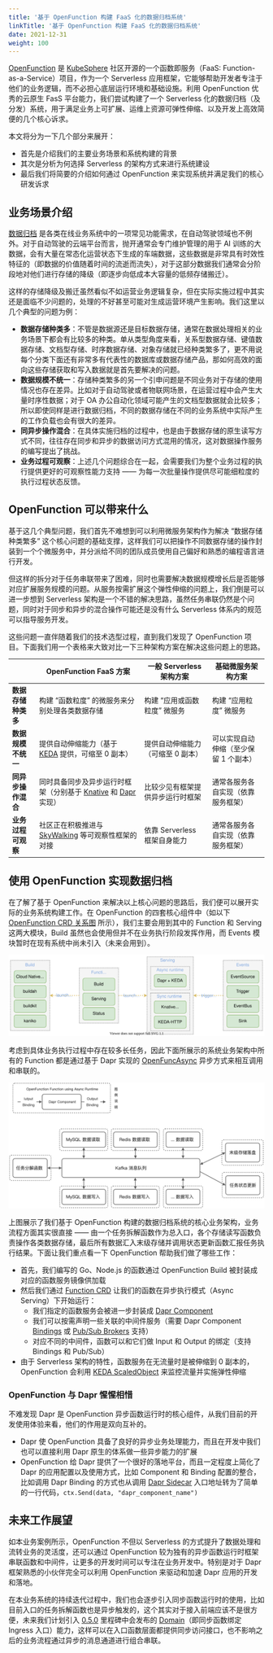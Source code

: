 ```yaml
---
title: '基于 OpenFunction 构建 FaaS 化的数据归档系统'
linkTitle: '基于 OpenFunction 构建 FaaS 化的数据归档系统'
date: 2021-12-31
weight: 100
---
```


[OpenFunction](https://github.com/OpenFunction/OpenFunction) 是 [KubeSphere](https://kubesphere.com.cn/) 社区开源的一个函数即服务（FaaS: Function-as-a-Service）项目，作为一个 Serverless 应用框架，它能够帮助开发者专注于他们的业务逻辑，而不必担心底层运行环境和基础设施。利用 OpenFunction 优秀的云原生 FasS 平台能力，我们尝试构建了一个 Serverless 化的数据归档（及分发）系统，用于满足业务上可扩展、运维上资源可弹性伸缩、以及开发上高效简便的几个核心诉求。

本文将分为一下几个部分来展开：

- 首先是介绍我们的主要业务场景和系统构建的背景
- 其次是分析为何选择 Serverless 的架构方式来进行系统建设
- 最后我们将简要的介绍如何通过 OpenFunction 来实现系统并满足我们的核心研发诉求

## 业务场景介绍

[数据归档](https://baike.baidu.com/item/%E6%95%B0%E6%8D%AE%E5%BD%92%E6%A1%A3/10033756) 是各类在线业务系统中的一项常见功能需求，在自动驾驶领域也不例外。对于自动驾驶的云端平台而言，抛开通常会专门维护管理的用于 AI 训练的大数据，会有大量在常态化运营状态下生成的车端数据，这些数据是非常具有时效性特征的（即数据的价值随着时间的流逝而流失），对于这部分数据我们通常会分阶段地对他们进行存储的降级（即逐步向低成本大容量的低频存储搬迁）。

这样的存储降级及搬迁虽然看似不如运营业务逻辑复杂，但在实际实施过程中其实还是面临不少问题的，处理的不好甚至可能对生成运营环境产生影响。我们这里以几个典型的问题为例：

- **数据存储种类多**：不管是数据源还是目标数据存储，通常在数据处理相关的业务场景下都会有比较多的种类。单从类型角度来看，关系型数据存储、键值数据存储、文档型存储、时序数据存储、对象存储就已经种类繁多了，更不用说每个分类下面还有非常多有代表性的数据库或数据存储产品，那如何高效的面向这些存储获取和写入数据就是首先要解决的问题。
- **数据规模不统一**：存储种类繁多的另一个引申问题是不同业务对于存储的使用情况也存在差异。比如对于自动驾驶或者物联网场景，在运营过程中会产生大量时序性数据；对于 OA 办公自动化领域可能产生的文档型数据就会比较多；所以即使同样是进行数据归档，不同的数据存储在不同的业务系统中实际产生的工作负载也会有很大的差异。
- **同异步操作混合**：在具体实施归档的过程中，也是由于数据存储的原生读写方式不同，往往存在同步和异步的数据访问方式混用的情况，这对数据操作服务的编写提出了挑战。
- **业务过程可观察**：上述几个问题综合在一起，会需要我们为整个业务过程的执行提供更好的可观察性能力支持 —— 为每一次批量操作提供尽可能细粒度的执行过程状态反馈。

## OpenFunction 可以带来什么

基于这几个典型问题，我们首先不难想到可以利用微服务架构作为解决 “数据存储种类繁多” 这个核心问题的基础支撑，这样我们可以把操作不同数据存储的操作封装到一个个微服务中，并分派给不同的团队成员使用自己偏好和熟悉的编程语言进行开发。

但这样的拆分对于任务串联带来了困难，同时也需要解决数据规模增长后是否能够对应扩展服务规模的问题。从服务按需扩展这个弹性伸缩的问题上，我们倒是可以进一步想到 Serverless 架构是一个不错的解决思路，虽然任务串联仍然是个问题，同时对于同步和异步的混合操作可能还是没有什么 Serverless 体系内的规范可以指导服务开发。

这些问题一直伴随着我们的技术选型过程，直到我们发现了 OpenFunction 项目。下面我们用一个表格来大致对比一下三种架构方案在解决这些问题上的思路。

|  | **OpenFunction FaaS 方案** | **一般 Serverless 架构方案** | **基础微服务架构方案** |
| --- | --- | --- | --- |
| **数据存储种类多** | 构建 “函数粒度” 的微服务来分别处理各类数据存储 | 构建 “应用或函数粒度” 微服务 | 构建 “应用粒度” 微服务 |
| **数据规模不统一** | 提供自动伸缩能力（基于 [KEDA](https://keda.sh/) 提供，可缩至 0 副本）  | 提供自动伸缩能力（可缩至 0 副本） | 可以实现自动伸缩（至少保留 1 个副本） |
| **同异步操作混合** | 同时具备同步及异步运行时框架（分别基于 [Knative](https://knative.dev/docs/) 和 [Dapr](https://dapr.io/) 实现） | 比较少见有框架提供异步运行时框架 | 通常各服务各自实现（依靠服务框架） |
| **业务过程可观察** | 社区正在积极推进与 [SkyWalking](https://skywalking.apache.org/) 等可观察性框架的对接 | 依靠 Serverless 框架自身能力 | 通常各服务各自实现（依靠服务框架） |

## 使用 OpenFunction 实现数据归档

在了解了基于 OpenFunction 来解决以上核心问题的思路后，我们便可以展开实际的业务系统构建工作。在 OpenFunction 的四套核心组件中（如以下 [OpenFunction CRD 关系图](https://github.com/OpenFunction/OpenFunction#customresourcedefinitions) 所示），我们主要会用到其中的 Function 和 Serving 这两大模块，Build 虽然也会使用但并不在业务执行阶段发挥作用，而 Events 模块暂时在现有系统中尚未引入（未来会用到）。

![image.png](https://raw.githubusercontent.com/OpenFunction/OpenFunction/main/docs/images/openfunction-overview.svg)

考虑到具体业务执行过程中存在较多长任务，因此下面所展示的系统业务架构中所有的 Function 都是通过基于 Dapr 实现的 [OpenFuncAsync](https://github.com/OpenFunction/OpenFunction#openfuncasync) 异步方式来相互调用和串联的。

![image.png](usage_diagram.jpg)

上图展示了我们基于 OpenFunction 构建的数据归档系统的核心业务架构，业务流程方面其实很直接 —— 由一个任务拆解函数作为总入口，各个存储读写函数负责操作各类数据存储，最后所有数据汇入末级存储并调用状态更新函数汇报任务执行结果。下面让我们重点看一下 OpenFunction 帮助我们做了哪些工作：

- 首先，我们编写的 Go、Node.js 的函数通过 OpenFunction Build 被封装成对应的函数服务镜像供加载
- 然后我们通过 [Function CRD](https://openfunction.dev/docs/reference/function-spec/) 让我们的函数在异步执行模式（Async Serving）下开始运行：
  - 我们指定的函数服务会被进一步封装成 [Dapr Component](https://docs.dapr.io/concepts/components-concept/)
  - 我们可以按需声明一些关联的中间件服务（需要 Dapr Component [Bindings](https://docs.dapr.io/reference/components-reference/supported-bindings/) 或 [Pub/Sub Brokers](https://docs.dapr.io/concepts/components-concept/) 支持）
  - 对应不同的中间件，函数可以和它们做 Input 和 Output 的绑定（支持 Bindings 和 Pub/Sub）
- 由于 Serverless 架构的特性，函数服务在无流量时是被伸缩到 0 副本的，OpenFunction 会利用 [KEDA ScaledObject](https://keda.sh/docs/2.4/concepts/scaling-deployments/) 来监控流量并实施弹性伸缩

### OpenFunction 与 Dapr 惺惺相惜

不难发现 Dapr 是 OpenFunction 异步函数运行时的核心组件，从我们目前的开发使用体验来看，他们的作用是双向互补的。

- Dapr 使 OpenFunction 具备了良好的异步业务处理能力，而且在开发中我们也可以直接利用 Dapr 原生的体系做一些异步能力的扩展
- OpenFunction 给 Dapr 提供了一个很好的落地平台，而且一定程度上简化了 Dapr 的应用配置以及使用方式，比如 Component 和 Binding 配置的整合，比如调用 Dapr Binding 的方式也从调用 [Dapr Sidecar](https://docs.dapr.io/concepts/overview/#sidecar-architecture) 入口地址转为了简单的一行代码，`ctx.Send(data, "dapr_component_name")`

## 未来工作展望

如本业务案例所示，OpenFunction 不但以 Serverless 的方式提升了数据处理和流转业务的灵活度，还可以通过 OpenFunction 较为独有的异步函数运行时框架串联函数和中间件，让更多的开发时间可以专注在业务开发中。特别是对于 Dapr 框架熟悉的小伙伴完全可以利用 OpenFunction 来驱动和加速 Dapr 应用的开发和落地。

在本业务系统的持续迭代过程中，我们也会逐步引入同步函数运行时的使用，比如目前入口的任务拆解函数也是异步触发的，这个其实对于接入前端应该不是很方便，未来我们计划引入 [0.5.0](https://github.com/OpenFunction/OpenFunction/releases/tag/v0.5.0) 里程碑中会发布的 [Domain](https://github.com/OpenFunction/OpenFunction#customresourcedefinitions)（即同步函数绑定 Ingress 入口）能力，这样可以在入口函数层面都提供同步访问接口，也不影响之后的业务流程通过异步的消息通道进行组合串联。
